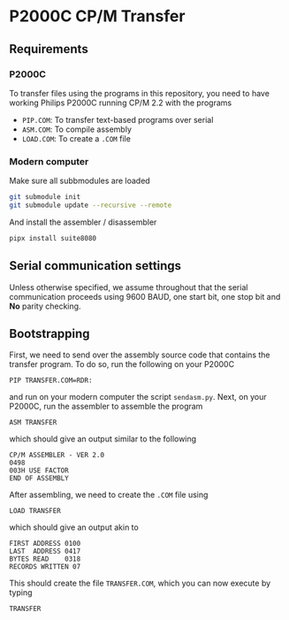 # P2000C CP/M Transfer

## Requirements

### P2000C

To transfer files using the programs in this repository, you need to have
working Philips P2000C running CP/M 2.2 with the programs
* `PIP.COM`: To transfer text-based programs over serial
* `ASM.COM`: To compile assembly
* `LOAD.COM`: To create a `.COM` file

### Modern computer

Make sure all subbmodules are loaded

```bash
git submodule init
git submodule update --recursive --remote
```

And install the assembler / disassembler

```bash 
pipx install suite8080
```

## Serial communication settings

Unless otherwise specified, we assume throughout that the serial communication
proceeds using 9600 BAUD, one start bit, one stop bit and **No** parity
checking.

## Bootstrapping

First, we need to send over the assembly source code that contains the
transfer program. To do so, run the following on your P2000C

```
PIP TRANSFER.COM=RDR:
```

and run on your modern computer the script `sendasm.py`. Next, on your
P2000C, run the assembler to assemble the program

```
ASM TRANSFER
```

which should give an output similar to the following

```text
CP/M ASSEMBLER - VER 2.0
0498
003H USE FACTOR
END OF ASSEMBLY
```

After assembling, we need to create the `.COM` file using

```
LOAD TRANSFER
```

which should give an output akin to

```text
FIRST ADDRESS 0100
LAST  ADDRESS 0417
BYTES READ    0318
RECORDS WRITTEN 07
```

This should create the file `TRANSFER.COM`, which you can now execute by
typing

```
TRANSFER
```